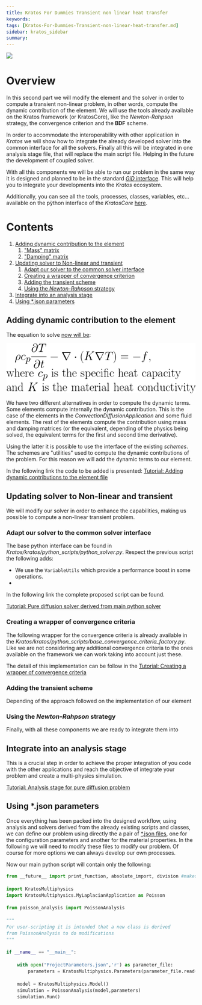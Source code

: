 ```yaml
---
title: Kratos For Dummies Transient non linear heat transfer
keywords: 
tags: [Kratos-For-Dummies-Transient-non-linear-heat-transfer.md]
sidebar: kratos_sidebar
summary: 
---
```


![](https://i.gifer.com/3jnq.gif)

# Overview

In this second part we will modify the element and the solver in order to compute a transient non-linear problem, in other words, compute the dynamic contribution of the element. We will use the tools already available on the Kratos framework (or KratosCore), like the *Newton-Rahpson* strategy, the convergence criterion and the **BDF** scheme. 

In order to accommodate the interoperability with other applicatiion in *Kratos* we will show how to integrate the already developed solver into the common interface for all the solvers. Finally all this will be integrated in one analysis stage file, that will replace the main script file. Helping in the future the development of coupled solver.

With all this components we will be able to run our problem in the same way it is designed and planned to be in the standard [*GiD* interface](https://github.com/KratosMultiphysics/GiDInterface). This will help you to integrate your developments into the *Kratos* ecosystem.

Additionally, you can see all the tools, processes, classes, variables, etc... available on the pỳthon interface of the *KratosCore* [here](Kratos-classes-accesible-via-python).

# Contents

1. [Adding dynamic contribution to the element][dummiesnl1_1]
    1. ["Mass" matrix][dummiesnl1_1a]
    2. ["Damping" matrix][dummiesnl1_1b]
2. [Updating solver to Non-linear and transient][dummiesnl1_2]
    1. [Adapt our solver to the common solver interface][dummiesnl1_20]
    2. [Creating a wrapper of convergence criterion][dummiesnl1_2a]
    3. [Adding the transient scheme][dummiesnl1_2b]
    4. [Using the *Newton-Rahpson* strategy][dummiesnl1_2c]
3. [Integrate into an analysis stage][dummiesnl1_3]
4. [Using *.json parameters][dummiesnl1_4]

[dummiesnl1_1]: #adding-dynamic-contribution-to-the-element
[dummiesnl1_1a]: #adding-dynamic-contribution-to-the-element
[dummiesnl1_1b]: #adding-dynamic-contribution-to-the-element
[dummiesnl1_2]: #updating-solver-to-non-linear-and-transient
[dummiesnl1_20]: #adapt-our-solver-to-the-common-solver-interface
[dummiesnl1_2a]: #creating-a-wrapper-of-convergence-criterion
[dummiesnl1_2b]: #adding-the-transient-scheme
[dummiesnl1_2c]: #using-the-newton-rahpson-strategy
[dummiesnl1_3]: #integrate-into-an-analysis-stage
[dummiesnl1_4]: #using-json-parameters

## Adding dynamic contribution to the element

The equation to solve [now will be](https://en.wikipedia.org/wiki/Heat_equation):

![](https://raw.githubusercontent.com/KratosMultiphysics/Documentation/master/Wiki_files/Kratos-For-Dummies/dynamic_equation.png)

We have two different alternatives in order to compute the dynamic terms. Some elements compute internally the dynamic contribution. This is the case of the elements in the *ConvectionDiffusionApplication* and some fluid elements. The rest of the elements compute the contribution using mass and damping matrices (or the equivalent, depending of the physics being solved, the equivalent terms for the first and second time derivative). 

Using the latter it is possible to use the interface of the existing *schemes*. The schemes are "utilities" used to compute the dynamic contributions of the problem. For this reason we will add the dynamic terms to our element.

In the following link the code to be added is presented:
[Tutorial: Adding dynamic contributions to the element file](Tutorial:-Adding-dynamic-contributions-to-the-element-file)

## Updating solver to Non-linear and transient

We will modify our solver in order to enhance the capabilities, making us possible to compute a non-linear transient problem.

### Adapt our solver to the common solver interface

The base python interface can be found in *Kratos/kratos/python_scripts/python_solver.py*. Respect the previous script the following adds:

* We use the `VariableUtils` which provide a performance boost in some operations.
* 


In the following link the complete proposed script can be found.

[Tutorial: Pure diffusion solver derived from main python solver](Tutorial:-Pure-diffusion-solver-derived-from-main-python-solver)

### Creating a wrapper of convergence criteria

The following wrapper for the convergence criteria is already available in the *Kratos/kratos/python_scripts/base_convergence_criteria_factory.py*. Like we are not considering any additional convergence criteria to the ones available on the framework we can work taking into account just these.

The detail of this implementation can be follow in the [Tutorial: Creating a wrapper of convergence criteria](Tutorial:-Creating-a-wrapper-of-convergence-criteria)

### Adding the transient scheme

Depending of the approach followed on the implementation of our element

### Using the *Newton-Rahpson* strategy

Finally, with all these components we are ready to integrate them into 

## Integrate into an analysis stage

This is a crucial step in order to achieve the proper integration of you code with the other applications and reach the objective of integrate your problem and create a multi-physics simulation.

[Tutorial: Analysis stage for pure diffusion problem](Tutorial:-Analysis-stage-for-pure-diffusion-problem)

## Using *.json parameters

Once everything has been packed into the designed workflow, using analysis and solvers derived from the already existing scripts and classes, we can define our problem using directly the a pair of [*.json files](https://es.wikipedia.org/wiki/JSON), one for the configuration parameters and another for the material properties. In the following we will need to modify these files to modify our problem. Of course for more options we can always develop our own processes.

Now our main python script will contain only the following:

~~~py
from __future__ import print_function, absolute_import, division #makes KratosMultiphysics backward compatible with python 2.6 and 2.7

import KratosMultiphysics
import KratosMultiphysics.MyLaplacianApplication as Poisson

from poisson_analysis import PoissonAnalysis

"""
For user-scripting it is intended that a new class is derived
from PoissonAnalysis to do modifications
"""

if __name__ == "__main__":

    with open("ProjectParameters.json",'r') as parameter_file:
        parameters = KratosMultiphysics.Parameters(parameter_file.read())

    model = KratosMultiphysics.Model()
    simulation = PoissonAnalysis(model,parameters)
    simulation.Run()
~~~


